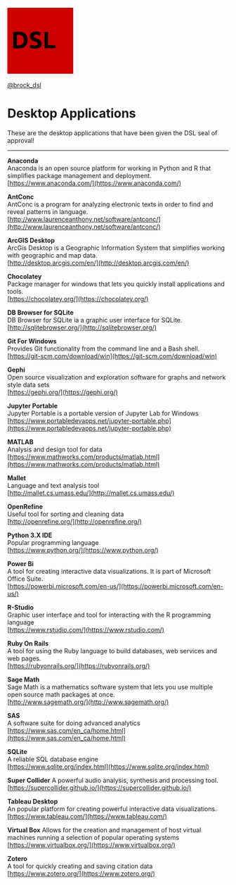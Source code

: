 ![DSL Logo](dsl_logo.png)

[@brock_dsl](https://twitter.com/brock_dsl)

# Desktop Applications  
These are the desktop applications that have been given the  DSL seal of approval!  

-----

**Anaconda**  
Anaconda is an open source platform for working in Python and R that simplifies package management and deployment.  
[https://www.anaconda.com/](https://www.anaconda.com/)  
  
**AntConc**  
AntConc is a program for analyzing electronic texts in order to find and reveal patterns in language.  
[http://www.laurenceanthony.net/software/antconc/](http://www.laurenceanthony.net/software/antconc/)  
  
**ArcGIS Desktop**  
ArcGis Desktop is a Geographic Information System that simplifies working with geographic and map data.  
[http://desktop.arcgis.com/en/](http://desktop.arcgis.com/en/)  
  
**Chocolatey**  
Package manager for windows that lets you quickly install applications and tools.  
[https://chocolatey.org/](https://chocolatey.org/)  
  
**DB Browser for SQLite**  
DB Browser for SQLite ia a graphic user interface for SQLite.  
[http://sqlitebrowser.org/](http://sqlitebrowser.org/)  
  
**Git For Windows**  
Provides Git functionality from the command line and a Bash shell.  
[https://git-scm.com/download/win](https://git-scm.com/download/win)  
  
**Gephi**  
Open source visualization and exploration software for graphs and network style data sets  
[https://gephi.org/](https://gephi.org/)  
  
**Jupyter Portable**  
Jupyter Portable is a portable version of Jupyter Lab for Windows  
[https://www.portabledevapps.net/jupyter-portable.php](https://www.portabledevapps.net/jupyter-portable.php)  
  
**MATLAB**  
Analysis and design tool for data  
[https://www.mathworks.com/products/matlab.html](https://www.mathworks.com/products/matlab.html)  
  
**Mallet**  
Language and text analysis tool  
[http://mallet.cs.umass.edu/](http://mallet.cs.umass.edu/)  
  
**OpenRefine**  
Useful tool for sorting and cleaning data  
[http://openrefine.org/](http://openrefine.org/)  
  
**Python 3.X  IDE**  
Popular programming language  
[https://www.python.org/](https://www.python.org/)  
  
**Power Bi**  
A tool for creating interactive data visualizations.  It is part of Microsoft Office Suite.  
[https://powerbi.microsoft.com/en-us/](https://powerbi.microsoft.com/en-us/)  
  
**R-Studio**  
Graphic user interface and tool for interacting with the R programming language  
[https://www.rstudio.com/](https://www.rstudio.com/)  
  
**Ruby On Rails**  
A tool for using the Ruby language to build databases, web services and web pages.  
[https://rubyonrails.org/](https://rubyonrails.org/)  
  
**Sage Math**  
Sage Math is a mathematics software system that lets you use multiple open source math packages at once.  
[http://www.sagemath.org/](http://www.sagemath.org/)  
  
**SAS**  
A software suite for doing advanced analytics  
[https://www.sas.com/en_ca/home.html](https://www.sas.com/en_ca/home.html)  
  
**SQLite**  
A reliable SQL database engine  
[https://www.sqlite.org/index.html](https://www.sqlite.org/index.html)  
  
**Super Collider**
A powerful audio analysis, synthesis and processing tool.  
[https://supercollider.github.io/](https://supercollider.github.io/)  
  
**Tableau Desktop**  
An popular platform for creating powerful interactive data visualizations.  
[https://www.tableau.com/](https://www.tableau.com/)  
  
**Virtual Box**
Allows for the creation and management of host virtual machines running a selection of popular operating systems  
[https://www.virtualbox.org/](https://www.virtualbox.org/)  
  
**Zotero**  
A tool for quickly creating and saving citation data  
[https://www.zotero.org/](https://www.zotero.org/)  
  
